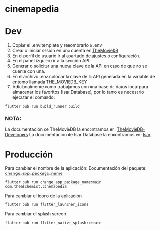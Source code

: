 # cinemapedia

# Dev

1. Copiar el .env.template y renombrarlo a .env
2. Crear o iniciar sesión en una cuenta en [TheMovieDB](https://www.themoviedb.org/)
3. En el perfil de usuario ir al apartado de ajustes o configuración.
4. En el panel izquiero ir a la sección API.
5. Generar o solicitar una nueva clave de la API en caso de que no se cuente con una.
6. En el archivo .env colocar la clave de la API generada en la variable de entorno llamada THE_MOVIEDB_KEY
7. Adicionalmente como trabajamos con una base de datos local para almacenar los favoritos (Isar Database), por lo tanto es necesario ejecutar el comando:
```
flutter pub run build_runner build
```

### NOTA: 
La documentación de TheMovieDB la encontramos en:
[TheMovieDB-Developers](https://developer.themoviedb.org/docs/getting-started)
La documentación de Isar Database la encontramos en: [Isar](https://isar.dev/es/tutorials/quickstart.html)


# Producción

Para cambiar el nombre de la aplicación:
Documentación del paquete: [change_app_package_name](https://pub.dev/packages/change_app_package_name/install)
```
flutter pub run change_app_package_name:main com.thealchemist.cinemapedia
```

Para cambiar el ícono de la aplicación
```
flutter pub run flutter_launcher_icons
```

Para cambiar el splash screen
```
flutter pub run flutter_native_splash:create
```